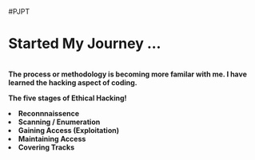 #PJPT
<html>
<h1> Started My Journey ... </h1>
<p></p><b><br>The process or methodology is becoming more familar with me.
I have learned the hacking aspect of coding.<b></b></br></p>
<b><p>The five stages of Ethical Hacking!
  <li> Reconnnaissence</li>
<li> Scanning /  Enumeration </li>
<li> Gaining Access (Exploitation) </li>
<li> Maintaining Access </li>
<li> Covering Tracks </li></b></p>

  
</html>
